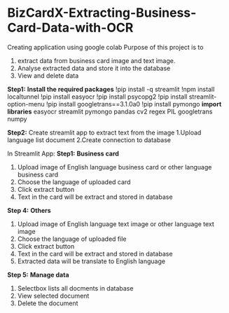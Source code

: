 # BizCardX-Extracting-Business-Card-Data-with-OCR
  Creating application using google colab
  Purpose of this project is to 
  1. extract data from business card image and text image.
  2. Analyse extracted data and store it into the database
  3. View and delete data
  
**Step1:**
**Install the required packages**
!pip install -q streamlit
!npm install localtunnel
!pip install easyocr
!pip install psycopg2
!pip install streamlit-option-menu
!pip install googletrans==3.1.0a0
!pip install pymongo
**import libraries**
easyocr
streamlit
pymongo
pandas
cv2
regex
PIL
googletrans
numpy

**Step2:**
Create streamlit app to extract text from the image
1.Upload language list document
2.Create connection to database

In Streamlit App:
**Step1:** **Business card**
1. Upload image of English language business card or other language business card
2. Choose the language of uploaded card
3. Click extract button
4. Text in the card will be extract and stored in database

**Step 4:** **Others**
1. Upload image of English language text image or other language text image
2. Choose the language of uploaded file
3. Click extract button
4. Text in the card will be extract and stored in database
5. Extracted data will be translate to English language

**Step 5:** **Manage data**
1. Selectbox lists all docments in database
2. View selected document
3. Delete the document










	



  
